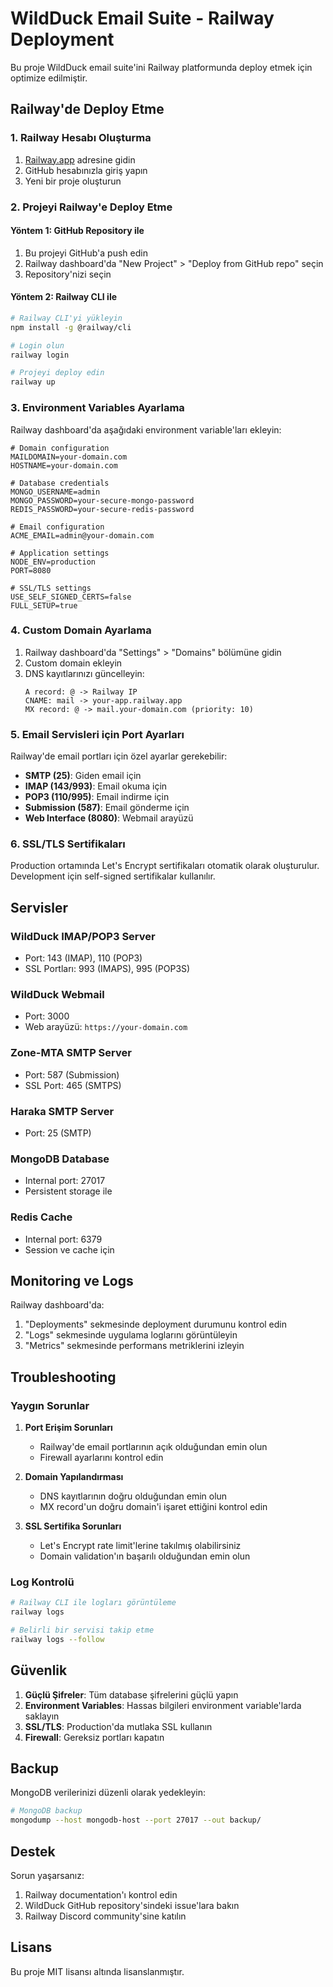 # WildDuck Email Suite - Railway Deployment

Bu proje WildDuck email suite'ini Railway platformunda deploy etmek için optimize edilmiştir.

## Railway'de Deploy Etme

### 1. Railway Hesabı Oluşturma
1. [Railway.app](https://railway.app) adresine gidin
2. GitHub hesabınızla giriş yapın
3. Yeni bir proje oluşturun

### 2. Projeyi Railway'e Deploy Etme

#### Yöntem 1: GitHub Repository ile
1. Bu projeyi GitHub'a push edin
2. Railway dashboard'da "New Project" > "Deploy from GitHub repo" seçin
3. Repository'nizi seçin

#### Yöntem 2: Railway CLI ile
```bash
# Railway CLI'yi yükleyin
npm install -g @railway/cli

# Login olun
railway login

# Projeyi deploy edin
railway up
```

### 3. Environment Variables Ayarlama

Railway dashboard'da aşağıdaki environment variable'ları ekleyin:

```env
# Domain configuration
MAILDOMAIN=your-domain.com
HOSTNAME=your-domain.com

# Database credentials
MONGO_USERNAME=admin
MONGO_PASSWORD=your-secure-mongo-password
REDIS_PASSWORD=your-secure-redis-password

# Email configuration
ACME_EMAIL=admin@your-domain.com

# Application settings
NODE_ENV=production
PORT=8080

# SSL/TLS settings
USE_SELF_SIGNED_CERTS=false
FULL_SETUP=true
```

### 4. Custom Domain Ayarlama

1. Railway dashboard'da "Settings" > "Domains" bölümüne gidin
2. Custom domain ekleyin
3. DNS kayıtlarınızı güncelleyin:
   ```
   A record: @ -> Railway IP
   CNAME: mail -> your-app.railway.app
   MX record: @ -> mail.your-domain.com (priority: 10)
   ```

### 5. Email Servisleri için Port Ayarları

Railway'de email portları için özel ayarlar gerekebilir:

- **SMTP (25)**: Giden email için
- **IMAP (143/993)**: Email okuma için
- **POP3 (110/995)**: Email indirme için
- **Submission (587)**: Email gönderme için
- **Web Interface (8080)**: Webmail arayüzü

### 6. SSL/TLS Sertifikaları

Production ortamında Let's Encrypt sertifikaları otomatik olarak oluşturulur. Development için self-signed sertifikalar kullanılır.

## Servisler

### WildDuck IMAP/POP3 Server
- Port: 143 (IMAP), 110 (POP3)
- SSL Portları: 993 (IMAPS), 995 (POP3S)

### WildDuck Webmail
- Port: 3000
- Web arayüzü: `https://your-domain.com`

### Zone-MTA SMTP Server
- Port: 587 (Submission)
- SSL Port: 465 (SMTPS)

### Haraka SMTP Server
- Port: 25 (SMTP)

### MongoDB Database
- Internal port: 27017
- Persistent storage ile

### Redis Cache
- Internal port: 6379
- Session ve cache için

## Monitoring ve Logs

Railway dashboard'da:
1. "Deployments" sekmesinde deployment durumunu kontrol edin
2. "Logs" sekmesinde uygulama loglarını görüntüleyin
3. "Metrics" sekmesinde performans metriklerini izleyin

## Troubleshooting

### Yaygın Sorunlar

1. **Port Erişim Sorunları**
   - Railway'de email portlarının açık olduğundan emin olun
   - Firewall ayarlarını kontrol edin

2. **Domain Yapılandırması**
   - DNS kayıtlarının doğru olduğundan emin olun
   - MX record'un doğru domain'i işaret ettiğini kontrol edin

3. **SSL Sertifika Sorunları**
   - Let's Encrypt rate limit'lerine takılmış olabilirsiniz
   - Domain validation'ın başarılı olduğundan emin olun

### Log Kontrolü

```bash
# Railway CLI ile logları görüntüleme
railway logs

# Belirli bir servisi takip etme
railway logs --follow
```

## Güvenlik

1. **Güçlü Şifreler**: Tüm database şifrelerini güçlü yapın
2. **Environment Variables**: Hassas bilgileri environment variable'larda saklayın
3. **SSL/TLS**: Production'da mutlaka SSL kullanın
4. **Firewall**: Gereksiz portları kapatın

## Backup

MongoDB verilerinizi düzenli olarak yedekleyin:
```bash
# MongoDB backup
mongodump --host mongodb-host --port 27017 --out backup/
```

## Destek

Sorun yaşarsanız:
1. Railway documentation'ı kontrol edin
2. WildDuck GitHub repository'sindeki issue'lara bakın
3. Railway Discord community'sine katılın

## Lisans

Bu proje MIT lisansı altında lisanslanmıştır.